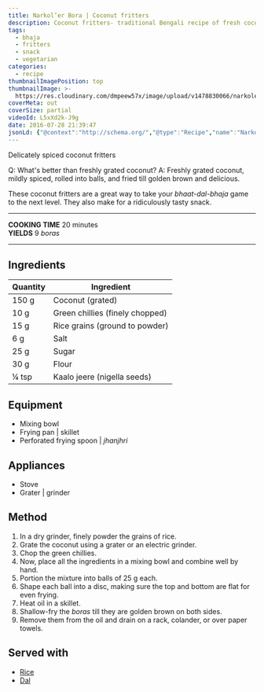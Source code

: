 ```yaml
---
title: Narkol’er Bora | Coconut fritters
description: Coconut fritters- traditional Bengali recipe of fresh coconuts grated, spiced with green chillies, then shallow-fried.
tags:
  - bhaja
  - fritters
  - snack
  - vegetarian
categories:
  - recipe
thumbnailImagePosition: top
thumbnailImage: >-
  https://res.cloudinary.com/dmpeew57x/image/upload/v1478830066/narkoler-bora_thumbnail.jpg
coverMeta: out
coverSize: partial
videoId: L5xXd2k-J9g
date: 2016-07-28 21:39:47
jsonLd: {"@context":"http://schema.org/","@type":"Recipe","name":"Narkol'er bora","author":"Bong Eats","image":"https://res.cloudinary.com/dmpeew57x/image/upload/v1478835725/thumbs/narkoler-bora_thumbnail_small.jpg","description":"What's better than freshly grated coconut? Answer: Freshly grated coconut, mildly spiced, rolled into balls, and fried till golden brown and delicious.","prepTime":"PT10M","totalTime":"PT20M","recipeYield":"9 boras","recipeIngredient":["Coconut	150 g","Green chillies	10 g","Rice grains	15 g","Salt	6 g","Sugar	25 g","Flour	30 g","Kaalo jeere (nigella seeds)	1/4 tsp"],"recipeInstructions":["1. Place all the ingredients in a mixing bowl and combine well by hand.","2. Portion the mixture into balls of 25g each.","3. Shape each ball into a disc, making sure the top and bottom are flat for even frying.","4. Heat oil in a skillet.","5. Shallow fry the boras till they are golden brown on both sides.","6. Lift them from the oil and drain them on a rack, colander, or over paper towels."]}
---
```



<p class="post-byline">Delicately spiced coconut fritters</p>

<p class="post-intro">Q: What's better than freshly grated coconut?
A: Freshly grated coconut, mildly spiced, rolled into balls, and fried till golden brown and delicious.</p>

<!-- more -->
<span class="dropcap">T</span>hese coconut fritters are a great way to take your _bhaat-dal-bhaja_ game to the next level. They also make for a ridiculously tasty snack.

***

**COOKING TIME** 20 minutes   
**YIELDS** 9 _boras_

***
## Ingredients
| Quantity | Ingredient                      |
|----------|---------------------------------|
|    150 g | Coconut (grated)                |
|     10 g | Green chillies (finely chopped) |
|     15 g | Rice grains (ground to powder)  |
|      6 g | Salt                            |
|     25 g | Sugar                           |
|     30 g | Flour                           |
|    ¼ tsp | Kaalo jeere (nigella seeds)     |

## Equipment
- Mixing bowl
- Frying pan | skillet
- Perforated frying spoon | _jhanjhri_

## Appliances
- Stove
- Grater | grinder

## Method
1. In a dry grinder, finely powder the grains of rice.
2. Grate the coconut using a grater or an electric grinder.
3. Chop the green chillies.  
4. Now, place all the ingredients in a mixing bowl and combine well by hand.
5. Portion the mixture into balls of 25 g each.
6. Shape each ball into a disc, making sure the top and bottom are flat for even frying.
7. Heat oil in a skillet.
8. Shallow-fry the _boras_ till they are golden brown on both sides.
9. Remove them from the oil and drain on a rack, colander, or over paper towels.

## Served with
- [Rice](/how-to/cook-the-perfect-rice/)
- [Dal](/tags/dal/)
